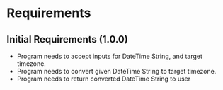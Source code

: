 # Requirements

## Initial Requirements (1.0.0)
- Program needs to accept inputs for DateTime String, and target timezone.
- Program needs to convert given DateTime String to target timezone. 
- Program needs to return converted DateTime String to user